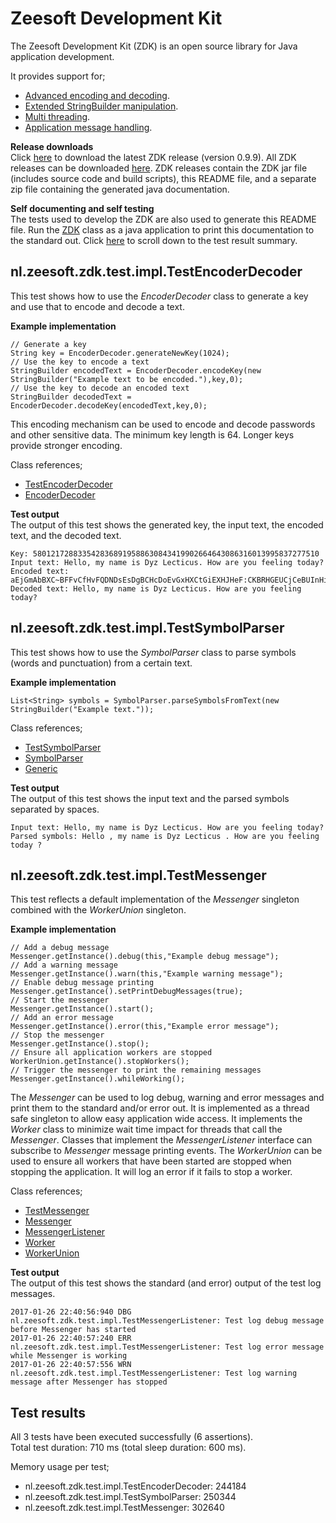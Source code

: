 Zeesoft Development Kit
=======================
The Zeesoft Development Kit (ZDK) is an open source library for Java application development.

It provides support for;
 * [Advanced encoding and decoding](#nlzeesoftzdktestimpltestencoderdecoder).
 * [Extended StringBuilder manipulation](#nlzeesoftzdktestimpltestsymbolparser).
 * [Multi threading](#nlzeesoftzdktestimpltestmessenger).
 * [Application message handling](#nlzeesoftzdktestimpltestmessenger).

**Release downloads**  
Click [here](https://github.com/DyzLecticus/Zeesoft/raw/master/V3.0/ZDK/releases/zdk-0.9.9.zip) to download the latest ZDK release (version 0.9.9).
All ZDK releases can be downloaded [here](https://github.com/DyzLecticus/Zeesoft/tree/master/V3.0/ZDK/releases).
ZDK releases contain the ZDK jar file (includes source code and build scripts), this README file, and a separate zip file containing the generated java documentation.

**Self documenting and self testing**  
The tests used to develop the ZDK are also used to generate this README file.
Run the [ZDK](https://github.com/DyzLecticus/Zeesoft/blob/master/V3.0/ZDK/src/nl/zeesoft/zdk/test/impl/ZDK.java) class as a java application to print this documentation to the standard out.
Click [here](#test-results) to scroll down to the test result summary.

nl.zeesoft.zdk.test.impl.TestEncoderDecoder
-------------------------------------------
This test shows how to use the *EncoderDecoder* class to generate a key and use that to encode and decode a text.

**Example implementation**  
~~~~
// Generate a key
String key = EncoderDecoder.generateNewKey(1024);
// Use the key to encode a text
StringBuilder encodedText = EncoderDecoder.encodeKey(new StringBuilder("Example text to be encoded."),key,0);
// Use the key to decode an encoded text
StringBuilder decodedText = EncoderDecoder.decodeKey(encodedText,key,0);
~~~~

This encoding mechanism can be used to encode and decode passwords and other sensitive data.
The minimum key length is 64. Longer keys provide stronger encoding.

Class references;  
 * [TestEncoderDecoder](https://github.com/DyzLecticus/Zeesoft/blob/master/V3.0/ZDK/src/nl/zeesoft/zdk/test/impl/TestEncoderDecoder.java)
 * [EncoderDecoder](https://github.com/DyzLecticus/Zeesoft/blob/master/V3.0/ZDK/src/nl/zeesoft/zdk/EncoderDecoder.java)

**Test output**  
The output of this test shows the generated key, the input text, the encoded text, and the decoded text.
~~~~
Key: 5801217288335428368919588630843419902664643086316013995837277510
Input text: Hello, my name is Dyz Lecticus. How are you feeling today?
Encoded text: aEjGmAbBXC~BFFvCfHvFQDNDsEsDgBCHcDoEvGxHXCtGiEXHJHeF:CKBRHGEUCjCeBUInHi~9CtF8FDDpFAEKDJAMHZF:CvBOFoAfB0C2IEIAFxGkD0F0
Decoded text: Hello, my name is Dyz Lecticus. How are you feeling today?
~~~~

nl.zeesoft.zdk.test.impl.TestSymbolParser
-----------------------------------------
This test shows how to use the *SymbolParser* class to parse symbols (words and punctuation) from a certain text.

**Example implementation**  
~~~~
List<String> symbols = SymbolParser.parseSymbolsFromText(new StringBuilder("Example text."));
~~~~

Class references;  
 * [TestSymbolParser](https://github.com/DyzLecticus/Zeesoft/blob/master/V3.0/ZDK/src/nl/zeesoft/zdk/test/impl/TestSymbolParser.java)
 * [SymbolParser](https://github.com/DyzLecticus/Zeesoft/blob/master/V3.0/ZDK/src/nl/zeesoft/zdk/SymbolParser.java)
 * [Generic](https://github.com/DyzLecticus/Zeesoft/blob/master/V3.0/ZDK/src/nl/zeesoft/zdk/Generic.java)

**Test output**  
The output of this test shows the input text and the parsed symbols separated by spaces.
~~~~
Input text: Hello, my name is Dyz Lecticus. How are you feeling today?
Parsed symbols: Hello , my name is Dyz Lecticus . How are you feeling today ?
~~~~

nl.zeesoft.zdk.test.impl.TestMessenger
--------------------------------------
This test reflects a default implementation of the *Messenger* singleton combined with the *WorkerUnion* singleton.

**Example implementation**  
~~~~
// Add a debug message
Messenger.getInstance().debug(this,"Example debug message");
// Add a warning message
Messenger.getInstance().warn(this,"Example warning message");
// Enable debug message printing
Messenger.getInstance().setPrintDebugMessages(true);
// Start the messenger
Messenger.getInstance().start();
// Add an error message
Messenger.getInstance().error(this,"Example error message");
// Stop the messenger
Messenger.getInstance().stop();
// Ensure all application workers are stopped
WorkerUnion.getInstance().stopWorkers();
// Trigger the messenger to print the remaining messages
Messenger.getInstance().whileWorking();
~~~~

The *Messenger* can be used to log debug, warning and error messages and print them to the standard and/or error out.
It is implemented as a thread safe singleton to allow easy application wide access.
It implements the *Worker* class to minimize wait time impact for threads that call the *Messenger*.
Classes that implement the *MessengerListener* interface can subscribe to *Messenger* message printing events.
The *WorkerUnion* can be used to ensure all workers that have been started are stopped when stopping the application.
It will log an error if it fails to stop a worker.

Class references;  
 * [TestMessenger](https://github.com/DyzLecticus/Zeesoft/blob/master/V3.0/ZDK/src/nl/zeesoft/zdk/test/impl/TestMessenger.java)
 * [Messenger](https://github.com/DyzLecticus/Zeesoft/blob/master/V3.0/ZDK/src/nl/zeesoft/zdk/messenger/Messenger.java)
 * [MessengerListener](https://github.com/DyzLecticus/Zeesoft/blob/master/V3.0/ZDK/src/nl/zeesoft/zdk/messenger/MessengerListener.java)
 * [Worker](https://github.com/DyzLecticus/Zeesoft/blob/master/V3.0/ZDK/src/nl/zeesoft/zdk/thread/Worker.java)
 * [WorkerUnion](https://github.com/DyzLecticus/Zeesoft/blob/master/V3.0/ZDK/src/nl/zeesoft/zdk/thread/WorkerUnion.java)

**Test output**  
The output of this test shows the standard (and error) output of the test log messages.
~~~~
2017-01-26 22:40:56:940 DBG nl.zeesoft.zdk.test.impl.TestMessengerListener: Test log debug message before Messenger has started
2017-01-26 22:40:57:240 ERR nl.zeesoft.zdk.test.impl.TestMessengerListener: Test log error message while Messenger is working
2017-01-26 22:40:57:556 WRN nl.zeesoft.zdk.test.impl.TestMessengerListener: Test log warning message after Messenger has stopped
~~~~

Test results
------------
All 3 tests have been executed successfully (6 assertions).  
Total test duration: 710 ms (total sleep duration: 600 ms).  

Memory usage per test;  
 * nl.zeesoft.zdk.test.impl.TestEncoderDecoder: 244184
 * nl.zeesoft.zdk.test.impl.TestSymbolParser: 250344
 * nl.zeesoft.zdk.test.impl.TestMessenger: 302640
